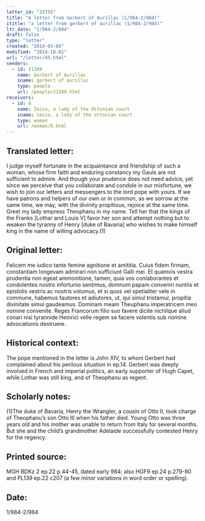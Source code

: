 ```yaml
---
letter_id: "23755"
title: "A letter from Gerbert of Aurillac (1/984-2/984)"
ititle: "a letter from gerbert of aurillac (1/984-2/984)"
ltr_date: "1/984-2/984"
draft: false
type: "letter"
created: "2014-03-04"
modified: "2014-10-01"
url: "/letter/45.html"
senders:
  - id: 21349
    name: Gerbert of Aurillac
    iname: gerbert of aurillac
    type: people
    url: /people/21349.html
receivers:
  - id: 8
    name: Imiza, a lady of the Ottonian court
    iname: imiza, a lady of the ottonian court
    type: woman
    url: /woman/8.html
---
```

<h2> Translated letter:</h2>I judge myself fortunate in the acquaintance and friendship of such a woman, whose firm faith and enduring constancy my Gauls are not sufficient to admire.  And though your prudence does not need advice, yet since we perceive that you collaborate and condole in our misfortune, we wish to join our letters and messengers to the lord pope with yours.  If we have patrons and helpers of our own or in common, as we sorrow at the same time, we may, with the divinity propitious, rejoice at the same time.  Greet my lady empress Theophanu in my name.  Tell her that the kings of the Franks [Lothar and Louis V] favor her son and attempt nothing but to weaken the tyranny of Henry [duke of Bavaria] who wishes to make himself king in the name of willing advocacy.(1)
<h2 class="mt-4"> Original letter:</h2>Felicem me iudico tante femine agnitione et amititia. Cuius fidem firmam, constantiam longevam admirari non sufficiunt Galli mei. Et quamvis vestra prudentia non egeat ammonitione, tamen, quia vos conlaborantes et condolentes nostro infortunio sentimus, domnum papam conveniri nuntiis et epistolis vestris ac nostris volumus, et si quos vel spetialiter vele in commune, habemus fautores et adiutores, ut, qui simul tristamur, propitia divinitate simul gaudeamus. Dominam meam Theuphanu imperatricem meo nomine convenite. Reges Francorum filio suo favere dicite nichilque aliud conari nisi tyrannide Heinrici velle regem se facere volentis sub nomine advocationis destruere.
<h2 class="mt-4"> Historical context:</h2>The pope mentioned in the letter is John XIV, to whom Gerbert had complained about his perilous situation in ep.14.  Gerbert was deeply involved in French and imperial politics, an early supporter of Hugh Capet, while Lothar was still king, and of Theophanu as regent.
<h2 class="mt-4"> Scholarly notes:</h2>(1)The duke of Bavaria, Henry the Wrangler, a cousin of Otto II, took charge of Theophanu’s son Otto III when his father died.  Young Otto was three years old and his mother was unable to return from Italy for several months.  But she and the child’s grandmother Adelaide successfully contested Henry for the regency.
<h2 class="mt-4"> Printed source:</h2>MGH BDKz 2 ep.22 p.44-45, dated early 984; also HGF9 ep.24 p.279-80 and PL139 ep.22 c207 (a few minor variations in word order or spelling).
<h2 class="mt-4"> Date:</h2>1/984-2/984